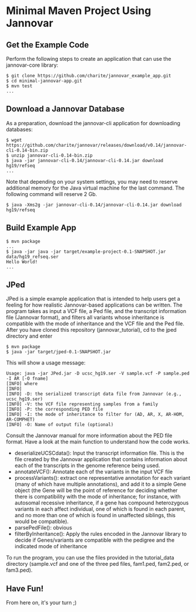 # Minimal Maven Project Using Jannovar

## Get the Example Code

Perform the following steps to create an application that can use the jannovar-core library:

    $ git clone https://github.com/charite/jannovar_example_app.git
    $ cd minimal-jannovar-app.git
    $ mvn test
    ...

## Download a Jannovar Database

As a preparation, download the jannovar-cli application for downloading databases:

    $ wget https://github.com/charite/jannovar/releases/download/v0.14/jannovar-cli-0.14-bin.zip
    $ unzip jannovar-cli-0.14-bin.zip
    $ java -jar jannovar-cli-0.14/jannovar-cli-0.14.jar download hg19/refseq
    ...

Note that depending on your system settings, you may need to reserve additional memory for the Java virtual machine for the last command. The 
following command will reserve 2 Gb.


    $ java -Xms2g -jar jannovar-cli-0.14/jannovar-cli-0.14.jar download hg19/refseq

## Build Example App

    $ mvn package
    ...
    $ java -jar java -jar target/example-project-0.1-SNAPSHOT.jar data/hg19_refseq.ser 
	Hello World!
	...

## JPed
JPed is a simple example application that is intended to help users get a feeling for how
realistic Jannovar-based applications can be written. The program takes as input a VCF file, a Ped file, 
and the transcript information file (Jannovar format), and filters all variants whose inheritance is
compatible with the mode of inheritance and the VCF file and the Ped file. After you have cloned this
repository (jannovar_tutorial), cd to the jped directory and enter

    $ mvn package
    $ java -jar target/jped-0.1-SNAPSHOT.jar 

This will show a usage message:

    Usage: java -jar JPed.jar -D ucsc_hg19.ser -V sample.vcf -P sample.ped  -I AR [-O fname]
    [INFO] where
    [INFO]
    [INFO] -D: the serialized transcript data file from Jannovar (e.g., ucsc_hg19.ser)
    [INFO] -V: the VCF file representing samples from a family
    [INFO] -P: the corresponding PED file
    [INFO] -I: the mode of inheritance to filter for (AD, AR, X, AR-HOM, AR-COMPHET)
    [INFO] -O: Name of output file (optional)

Consult the Jannovar manual for more information about the PED file format. Have a look
at the main function to understand how the code works.

* deserializeUCSCdata(): Input the transcript information file. This is the file created by the Jannovar application that contains information about each of the transcripts in the genome reference being used.
* annotateVCF(): Annotate each of the variants in the input VCF file
* processVariants(): extract one representative annotation for each variant (many of which have multiple annotations), and add it to a simple Gene object (the Gene will be the point of reference for deciding whether there is compatibility with the mode of inheritance; for instance, with autosomal recessive inheritance, if a gene has compound heterozygous variants in each affect individual, one of which is found in each parent, and no more than one of which is found in unaffected siblings, this would be compatible).
* parsePedFile(): obvious
* filterByInheritance(): Apply the rules encoded in the Jannovar library to decide if Genes/variants are compatible with the pedigree and the indicated mode of inheritance


To run the program, you can use the files provided in the tutorial_data directory (sample.vcf and one of the three ped files, fam1.ped, fam2.ped, or fam3.ped).


## Have Fun!

From here on, it's your turn ;)